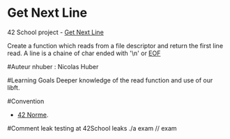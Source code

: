 # Get Next Line
42 School project - [Get Next Line](./subject/get_next_line.pdf)

Create a function which reads from a file descriptor and return the first line read.
A line is a chaine of char ended with '\n' or [EOF](https://en.wikipedia.org/wiki/End-of-file)


#Auteur
nhuber : Nicolas Huber <br />

#Learning Goals
Deeper knowledge of the read function and use of our libft.

#Convention
+ [42 Norme](./subject/norme.pdf).<br />

#Comment
leak testing at 42School
leaks ./a
exam // exam

